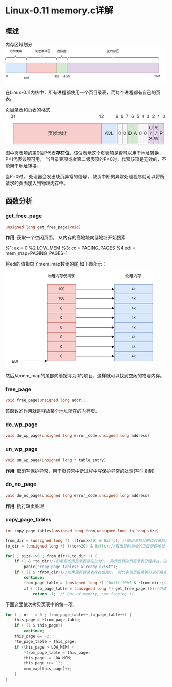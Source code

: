 

# Linux-0.11 memory.c详解

## 概述
内存区域划分
![memory-area](https://github.com/zgjsxx/static-img-repo/raw/main/blog/Linux/Linux-0.11-memory/mem-area.png)


在Linux-0.11内核中，所有进程都使用一个页目录表，而每个进程都有自己的页表。

页目录表和页表的格式
![memory-area](https://github.com/zgjsxx/static-img-repo/raw/main/blog/Linux/Linux-0.11-memory/page_frame.png)

图中页表项的第0位P代表**存在位**，该位表示这个页表项是否可以用于地址转换，P=1代表该项可用， 当目录表项或者第二级表项的P=0时，代表该项是无效的，不能用于地址转换。

当P=0时， 处理器会发出缺页异常的信号， 缺页中断的异常处理程序就可以将所请求的页面加入到物理内存中。

## 函数分析

### get_free_page
```c
unsigned long get_free_page(void)
```
**作用**: 获取一个空闲页面， 从内存的高地址向低地址开始搜索

%1: ax = 0    %2 LOW_MEM     %3: cx = PAGING_PAGES   %4 edi = mem_map+PAGING_PAGES-1

将edi的值指向了mem_map数组的尾,如下图所示：

![get_free_page](https://github.com/zgjsxx/static-img-repo/raw/main/blog/Linux/Linux-0.11-memory/get_free_page.png)

然后从mem_map的尾部向前搜寻为0的项目，这样就可以找到空闲的物理内存。


### free_page
```c
void free_page(unsigned long addr);
```
该函数的作用就是释放某个地址所在的内存页。


### do_wp_page
```c
void do_wp_page(unsigned long error_code,unsigned long address)
```


### un_wp_page
```c
void un_wp_page(unsigned long * table_entry)
```
**作用**: 取消写保护异常，用于页异常中断过程中写保护异常的处理(写时复制)



### do_no_page 
```c
void do_no_page(unsigned long error_code,unsigned long address)
```
**作用**: 执行缺页处理


### copy_page_tables
```c
int copy_page_tables(unsigned long from,unsigned long to,long size)
```

```c
from_dir = (unsigned long *) ((from>>20) & 0xffc); //取出源地址的页目录的地址
to_dir = (unsigned long *) ((to>>20) & 0xffc);//取出目的地址的页目录的地址
```


```c
for( ; size-->0 ; from_dir++,to_dir++) {
    if (1 & *to_dir)//如果目的页目录表存在位为0， 则代表目的页目录表已经存在，这将是致命的错误
        panic("copy_page_tables: already exist");
    if (!(1 & *from_dir))//如果源页目录表存在位为0， 则代表该页目录表可以不用复制
        continue;
		from_page_table = (unsigned long *) (0xfffff000 & *from_dir);//取出源地址的页表起始的位置
		if (!(to_page_table = (unsigned long *) get_free_page()))//申请一个4k内存页面，作为目的地址的页表
			return -1;	/* Out of memory, see freeing */
```

下面这里依次拷贝页表中的每一项。
```c
for ( ; nr-- > 0 ; from_page_table++,to_page_table++) {
    this_page = *from_page_table;
    if (!(1 & this_page))
        continue;
    this_page &= ~2;
    *to_page_table = this_page;
    if (this_page > LOW_MEM) {
        *from_page_table = this_page;
        this_page -= LOW_MEM;
        this_page >>= 12;
        mem_map[this_page]++;
    }
}
```
